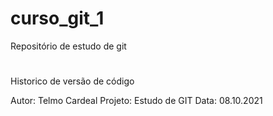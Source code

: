 # curso_git_1
Repositório de estudo de git

#
Historico de versão de código

Autor: Telmo Cardeal
Projeto: Estudo de GIT
Data: 08.10.2021
